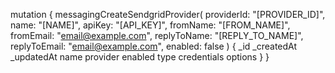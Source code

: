 mutation {
    messagingCreateSendgridProvider(
        providerId: "[PROVIDER_ID]",
        name: "[NAME]",
        apiKey: "[API_KEY]",
        fromName: "[FROM_NAME]",
        fromEmail: "email@example.com",
        replyToName: "[REPLY_TO_NAME]",
        replyToEmail: "email@example.com",
        enabled: false
    ) {
        _id
        _createdAt
        _updatedAt
        name
        provider
        enabled
        type
        credentials
        options
    }
}
